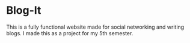 # Blog-It

This is a fully functional website made for social networking and writing blogs.
I made this as a project for my 5th semester.
